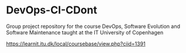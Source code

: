 # DevOps-CI-CDont

Group project repository for the course DevOps, Software Evolution and Software Maintenance taught at the IT University of Copenhagen 

https://learnit.itu.dk/local/coursebase/view.php?ciid=1391
